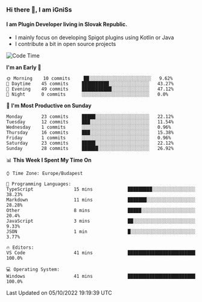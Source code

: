### Hi there 👋, I am iGniSs

#### I am Plugin Developer living in Slovak Republic.
- I mainly focus on developing Spigot plugins using Kotlin or Java
- I contribute a bit in open source projects

<!--START_SECTION:waka-->
![Code Time](http://img.shields.io/badge/Code%20Time-923%20hrs%2049%20mins-blue)

**I'm an Early 🐤** 

```text
🌞 Morning    10 commits     ██░░░░░░░░░░░░░░░░░░░░░░░   9.62% 
🌆 Daytime    45 commits     ██████████░░░░░░░░░░░░░░░   43.27% 
🌃 Evening    49 commits     ███████████░░░░░░░░░░░░░░   47.12% 
🌙 Night      0 commits      ░░░░░░░░░░░░░░░░░░░░░░░░░   0.0%

```
📅 **I'm Most Productive on Sunday** 

```text
Monday       23 commits     █████░░░░░░░░░░░░░░░░░░░░   22.12% 
Tuesday      12 commits     ███░░░░░░░░░░░░░░░░░░░░░░   11.54% 
Wednesday    1 commits      ░░░░░░░░░░░░░░░░░░░░░░░░░   0.96% 
Thursday     16 commits     ███░░░░░░░░░░░░░░░░░░░░░░   15.38% 
Friday       1 commits      ░░░░░░░░░░░░░░░░░░░░░░░░░   0.96% 
Saturday     23 commits     █████░░░░░░░░░░░░░░░░░░░░   22.12% 
Sunday       28 commits     ██████░░░░░░░░░░░░░░░░░░░   26.92%

```


📊 **This Week I Spent My Time On** 

```text
⌚︎ Time Zone: Europe/Budapest

💬 Programming Languages: 
TypeScript               15 mins             █████████░░░░░░░░░░░░░░░░   38.23% 
Markdown                 11 mins             ███████░░░░░░░░░░░░░░░░░░   28.28% 
Other                    8 mins              █████░░░░░░░░░░░░░░░░░░░░   20.4% 
JavaScript               3 mins              ██░░░░░░░░░░░░░░░░░░░░░░░   9.33% 
JSON                     1 min               █░░░░░░░░░░░░░░░░░░░░░░░░   3.77%

🔥 Editors: 
VS Code                  41 mins             █████████████████████████   100.0%

💻 Operating System: 
Windows                  41 mins             █████████████████████████   100.0%

```


 Last Updated on 05/10/2022 19:19:39 UTC
<!--END_SECTION:waka-->